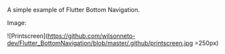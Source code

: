 A simple example of Flutter Bottom Navigation.

Image:


![Printscreen](https://github.com/wilsonneto-dev/Flutter_BottomNavigation/blob/master/.github/printscreen.jpg =250px)
